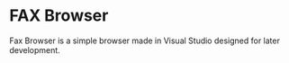 # FAX Browser
Fax Browser is a simple browser made in Visual Studio designed for later development. 
